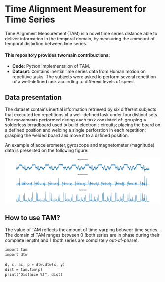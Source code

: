 # Time Alignment Measurement for Time Series

Time Alignment Measurement (TAM) is a novel time series distance able to deliver information in the temporal domain, by measuring the ammount of temporal distortion between time series.

#### This repository provides two main contribuctions:
- **Code**: Python implementation of TAM.
- **Dataset**: Contains inertial time series data from Human motion on repetitive tasks. The subjects were asked to perform several repetition of a well-defined task according to different levels of speed.

## Data presentation
The dataset contains inertial information retrieved by six different subjects that executed ten repetitions of a well-defined task under four distinct sets.
The movements performed during each task consisted of: grasping a solderless breadboard used to build electronic circuits; placing the board on a defined position and welding a single perforation in each repetition; grasping the welded board and move it to a defined position.

An example of accelerometer, gyroscope and magnetometer (magnitude) data is presented on the following figure:

![Kiku](imgs/data_presentation.png)

## How to use TAM?
The value of TAM reflects the amount of time warping between time series. The domain of TAM ranges between 0 (both series are in phase during their complete length) and 1 (both series are completely out-of-phase).

```
import tam
import dtw

d, c, ac, p = dtw.dtw(x, y)
dist = tam.tam(p)
print("Distance %f", dist)
```
